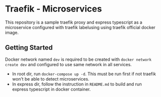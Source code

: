 # Traefik - Microservices

This repository is a sample traefik proxy and express typescript as a microservice configured with traefik labelusing
using traefik official docker image.

## Getting Started

Docker network named `dev` is required to be created with `docker network create dev` and configured to use same network in all services.

- In root dir, run `docker-compose up -d`. This must be run first if not traefik won't be able to detect microservices.
- In express dir, follow the instruction in `README.md` to build and run express typescript in docker container.
